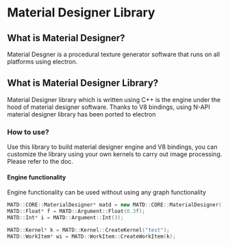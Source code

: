 # Material Designer Library

## What is Material Designer?

Material Desgner is a procedural texture generator software that runs on all platforms using electron.

## What is Material Designer Library?

Material Designer library which is written using C++ is the engine under the hood of material designer software. Thanks to V8 bindings, using N-API material designer library has been ported to electron

### How to use?

Use this library to build material designer engine and V8 bindings, you can customize the library using your own kernels to carry out image processing. Please refer to the doc.

#### Engine functionality
Engine functionality can be used without using any graph functionality

```c++
MATD::CORE::MaterialDesigner* matd = new MATD::CORE::MaterialDesigner();
MATD::Float* f = MATD::Argument::Float(0.3f);
MATD::Int* i = MATD::Argument::Int(3);

MATD::Kernel* k = MATD::Kernel::CreateKernel("test");
MATD::WorkItem* wi = MATD::WorkItem::CreateWorkItem(k);
```